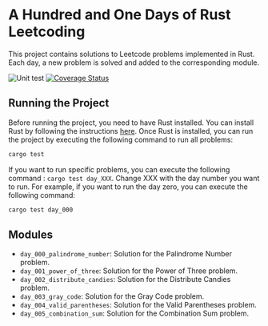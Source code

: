 # A Hundred and One Days of Rust Leetcoding

This project contains solutions to Leetcode problems implemented in Rust. Each day, a new problem is solved and added to the corresponding module.

![Unit test](https://github.com/liberocks/a-hundred-and-one-days-of-rust-leetcoding/actions/workflows/test.yaml/badge.svg)
[![Coverage Status](https://coveralls.io/repos/github/liberocks/a-hundred-and-one-days-of-rust-leetcoding/badge.svg?branch=master)](https://coveralls.io/github/liberocks/a-hundred-and-one-days-of-rust-leetcoding?branch=master)


## Running the Project

Before running the project, you need to have Rust installed. You can install Rust by following the instructions [here](https://www.rust-lang.org/tools/install). Once Rust is installed, you can run the project by executing the following command to run all problems:

```bash
cargo test
```

If you want to run specific problems, you can execute the following command : `cargo test day_XXX`. Change XXX with the day number you want to run. For example, if you want to run the day zero, you can execute the following command:

```bash
cargo test day_000
```

## Modules

- `day_000_palindrome_number`: Solution for the Palindrome Number problem.
- `day_001_power_of_three`: Solution for the Power of Three problem.
- `day_002_distribute_candies`: Solution for the Distribute Candies problem.
- `day_003_gray_code`: Solution for the Gray Code problem.
- `day_004_valid_parentheses`: Solution for the Valid Parentheses problem.
- `day_005_combination_sum`: Solution for the Combination Sum problem.

